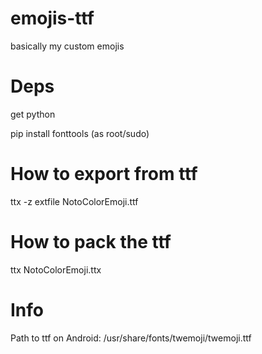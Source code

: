 # emojis-ttf

basically my custom emojis

# Deps

get python

pip install fonttools (as root/sudo)

# How to export from ttf

ttx -z extfile NotoColorEmoji.ttf

# How to pack the ttf

ttx NotoColorEmoji.ttx

# Info

Path to ttf on Android: /usr/share/fonts/twemoji/twemoji.ttf
